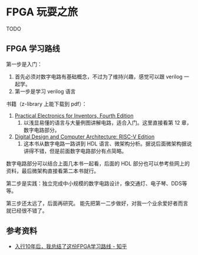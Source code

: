 # FPGA 玩耍之旅

TODO

## FPGA 学习路线

第一步是入门：

1. 首先必须对数字电路有基础概念，不过为了维持兴趣，感觉可以跟 verilog 一起学。
1. 第一步是学习 verilog 语言


书籍（z-library 上能下载到 pdf）：

1. [Practical Electronics for Inventors, Fourth Edition](https://book.douban.com/subject/30332697/)
    1. 以浅显易懂的语言与大量例图讲解电路，适合入门。这里直接看第 12 章，数字电路部分。
1. [Digital Design and Computer Architecture: RISC-V Edition](https://book.douban.com/subject/35455561/)
    1. 这本书从数字电路一路讲到 HDL 语言、微架构分析。据说后面微架构据说讲得不错，但是前面数字电路部分有点简略。

数字电路部分可以结合上面几本书一起看，后面的 HDL 部分也可以参考些网上的资料，最后微架构直接看第二本书就行。

第二步是实践：独立完成中小规模的数字电路设计，像交通灯、电子琴、DDS等等。

第三步还太远了，后面再研究。
能先把第一二步做好，对我一个业余爱好者而言就已经很不错了。

## 参考资料

- [入行10年后，我总结了这份FPGA学习路线 - 知乎](https://zhuanlan.zhihu.com/p/345303288)

